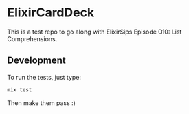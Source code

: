 # ElixirCardDeck

This is a test repo to go along with ElixirSips Episode 010: List
Comprehensions.

## Development

To run the tests, just type:

```bash
mix test
```

Then make them pass :)
